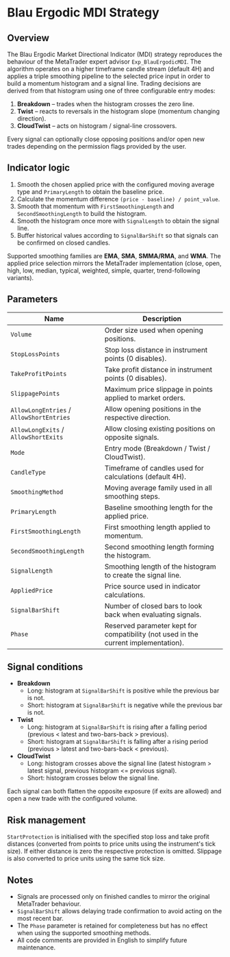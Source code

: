 # Blau Ergodic MDI Strategy

## Overview
The Blau Ergodic Market Directional Indicator (MDI) strategy reproduces the behaviour of the MetaTrader expert advisor `Exp_BlauErgodicMDI`. The algorithm operates on a higher timeframe candle stream (default 4H) and applies a triple smoothing pipeline to the selected price input in order to build a momentum histogram and a signal line. Trading decisions are derived from that histogram using one of three configurable entry modes:

1. **Breakdown** – trades when the histogram crosses the zero line.
2. **Twist** – reacts to reversals in the histogram slope (momentum changing direction).
3. **CloudTwist** – acts on histogram / signal-line crossovers.

Every signal can optionally close opposing positions and/or open new trades depending on the permission flags provided by the user.

## Indicator logic
1. Smooth the chosen applied price with the configured moving average type and `PrimaryLength` to obtain the baseline price.
2. Calculate the momentum difference `(price - baseline) / point_value`.
3. Smooth that momentum with `FirstSmoothingLength` and `SecondSmoothingLength` to build the histogram.
4. Smooth the histogram once more with `SignalLength` to obtain the signal line.
5. Buffer historical values according to `SignalBarShift` so that signals can be confirmed on closed candles.

Supported smoothing families are **EMA**, **SMA**, **SMMA/RMA**, and **WMA**. The applied price selection mirrors the MetaTrader implementation (close, open, high, low, median, typical, weighted, simple, quarter, trend-following variants).

## Parameters
| Name | Description |
| ---- | ----------- |
| `Volume` | Order size used when opening positions. |
| `StopLossPoints` | Stop loss distance in instrument points (0 disables). |
| `TakeProfitPoints` | Take profit distance in instrument points (0 disables). |
| `SlippagePoints` | Maximum price slippage in points applied to market orders. |
| `AllowLongEntries` / `AllowShortEntries` | Allow opening positions in the respective direction. |
| `AllowLongExits` / `AllowShortExits` | Allow closing existing positions on opposite signals. |
| `Mode` | Entry mode (Breakdown / Twist / CloudTwist). |
| `CandleType` | Timeframe of candles used for calculations (default 4H). |
| `SmoothingMethod` | Moving average family used in all smoothing steps. |
| `PrimaryLength` | Baseline smoothing length for the applied price. |
| `FirstSmoothingLength` | First smoothing length applied to momentum. |
| `SecondSmoothingLength` | Second smoothing length forming the histogram. |
| `SignalLength` | Smoothing length of the histogram to create the signal line. |
| `AppliedPrice` | Price source used in indicator calculations. |
| `SignalBarShift` | Number of closed bars to look back when evaluating signals. |
| `Phase` | Reserved parameter kept for compatibility (not used in the current implementation). |

## Signal conditions
* **Breakdown**
  * Long: histogram at `SignalBarShift` is positive while the previous bar is not.
  * Short: histogram at `SignalBarShift` is negative while the previous bar is not.
* **Twist**
  * Long: histogram at `SignalBarShift` is rising after a falling period (previous < latest and two-bars-back > previous).
  * Short: histogram at `SignalBarShift` is falling after a rising period (previous > latest and two-bars-back < previous).
* **CloudTwist**
  * Long: histogram crosses above the signal line (latest histogram > latest signal, previous histogram <= previous signal).
  * Short: histogram crosses below the signal line.

Each signal can both flatten the opposite exposure (if exits are allowed) and open a new trade with the configured volume.

## Risk management
`StartProtection` is initialised with the specified stop loss and take profit distances (converted from points to price units using the instrument's tick size). If either distance is zero the respective protection is omitted. Slippage is also converted to price units using the same tick size.

## Notes
* Signals are processed only on finished candles to mirror the original MetaTrader behaviour.
* `SignalBarShift` allows delaying trade confirmation to avoid acting on the most recent bar.
* The `Phase` parameter is retained for completeness but has no effect when using the supported smoothing methods.
* All code comments are provided in English to simplify future maintenance.
